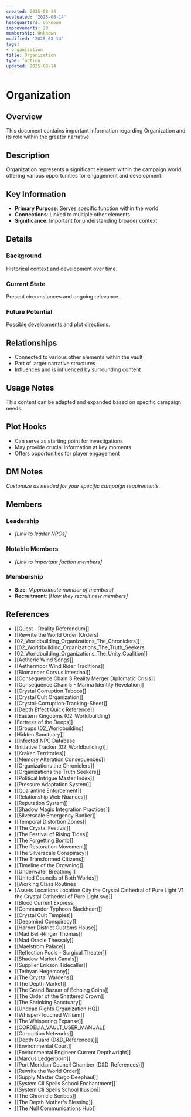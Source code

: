 ```yaml
---
created: 2025-08-14
evaluated: '2025-08-14'
headquarters: Unknown
improvements: 20
membership: Unknown
modified: '2025-08-14'
tags:
- organization
title: Organization
type: faction
updated: 2025-08-14
---
```


# Organization

## Overview
This document contains important information regarding Organization and its role within the greater narrative.

## Description
Organization represents a significant element within the campaign world, offering various opportunities for engagement and development.

## Key Information
- **Primary Purpose**: Serves specific function within the world
- **Connections**: Linked to multiple other elements
- **Significance**: Important for understanding broader context

## Details
### Background
Historical context and development over time.

### Current State
Present circumstances and ongoing relevance.

### Future Potential
Possible developments and plot directions.

## Relationships
- Connected to various other elements within the vault
- Part of larger narrative structures
- Influences and is influenced by surrounding content

## Usage Notes
This content can be adapted and expanded based on specific campaign needs.

## Plot Hooks
- Can serve as starting point for investigations
- May provide crucial information at key moments
- Offers opportunities for player engagement

## DM Notes
*Customize as needed for your specific campaign requirements.*

## Members

### Leadership
- *[Link to leader NPCs]*

### Notable Members
- *[Link to important faction members]*

### Membership
- **Size**: *[Approximate number of members]*
- **Recruitment**: *[How they recruit new members]*

## References

- [[Quest - Reality Referendum]]
- [[Rewrite the World Order (Orders)
- [02_Worldbuilding_Organizations_The_Chroniclers]]
- [[02_Worldbuilding_Organizations_The_Truth_Seekers
- [02_Worldbuilding_Organizations_The_Unity_Coalition]]
- [[Aetheric Wind Songs]]
- [[Aethermoor Wind Rider Traditions]]
- [[Biomancer Corvus Intestinal]]
- [[Consequence Chain 3 Reality Merger Diplomatic Crisis]]
- [[Consequence Chain 5 - Marina Identity Revelation]]
- [[Crystal Corruption Taboos]]
- [[Crystal Cult Organization]]
- [[Crystal-Corruption-Tracking-Sheet]]
- [[Depth Effect Quick Reference]]
- [[Eastern Kingdoms (02_Worldbuilding)
- [Fortress of the Deeps]]
- [[Groups (02_Worldbuilding)
- [Hidden Sanctuary]]
- [[Infected NPC Database
- [Initiative Tracker (02_Worldbuilding)]]
- [[Kraken Territories]]
- [[Memory Alteration Consequences]]
- [[Organizations the Chroniclers]]
- [[Organizations the Truth Seekers]]
- [[Political Intrigue Master Index]]
- [[Pressure Adaptation System]]
- [[Quarantine Enforcement]]
- [[Relationship Web Nuances]]
- [[Reputation System]]
- [[Shadow Magic Integration Practices]]
- [[Silverscale Emergency Bunker]]
- [[Temporal Distortion Zones]]
- [[The Crystal Festival]]
- [[The Festival of Rising Tides]]
- [[The Forgetting Bomb]]
- [[The Restoration Movement]]
- [[The Silverscale Conspiracy]]
- [[The Transformed Citizens]]
- [[Timeline of the Drowning]]
- [[Underwater Breathing]]
- [[United Councils of Both Worlds]]
- [[Working Class Routines
- [Assets Locations Location City the Crystal Cathedral of Pure Light V1 the Crystal Cathedral of Pure Light.svg]]
- [[Blood Current Express]]
- [[Commander Typhoon Blackheart]]
- [[Crystal Cult Temples]]
- [[Deepmind Conspiracy]]
- [[Harbor District Customs House]]
- [[Mad Bell-Ringer Thomas]]
- [[Mad Oracle Thessaly]]
- [[Maelstrom Palace]]
- [[Reflection Pools - Surgical Theater]]
- [[Shadow Market Canals]]
- [[Supplier Erikson Tidecaller]]
- [[Tethyan Hegemony]]
- [[The Crystal Wardens]]
- [[The Depth Market]]
- [[The Grand Bazaar of Echoing Coins]]
- [[The Order of the Shattered Crown]]
- [[The Shrinking Sanctuary]]
- [[Undead Rights Organization HQ]]
- [[Whisper-Touched William]]
- [[The Whispering Expanse]]
- [[CORDELIA_VAULT_USER_MANUAL]]
- [[Corruption Networks]]
- [[Depth Guard (D&D_References)]]
- [[Environmental Court]]
- [[Environmental Engineer Current Depthwright]]
- [[Marcus Ledgerborn]]
- [[Port Meridian Council Chamber (D&D_References)]]
- [[Rewrite the World Order]]
- [[Supply Master Cargo Deephaul]]
- [[System Cli Spells School Enchantment]]
- [[System Cli Spells School Illusion]]
- [[The Chronicle Scribes]]
- [[The Depth Mother's Blessing]]
- [[The Null Communications Hub]]
